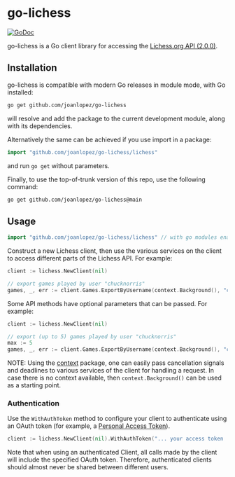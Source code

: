 # go-lichess #

[![GoDoc](https://img.shields.io/static/v1?label=godoc&message=reference&color=blue)](https://pkg.go.dev/github.com/joanlopez/go-lichess/lichess)

go-lichess is a Go client library for accessing the [Lichess.org API (2.0.0)](https://lichess.org/api).

## Installation ##

go-lichess is compatible with modern Go releases in module mode, with Go installed:

```bash
go get github.com/joanlopez/go-lichess
```

will resolve and add the package to the current development module, along with its dependencies.

Alternatively the same can be achieved if you use import in a package:

```go
import "github.com/joanlopez/go-lichess/lichess"
```

and run `go get` without parameters.

Finally, to use the top-of-trunk version of this repo, use the following command:

```bash
go get github.com/joanlopez/go-lichess@main
```

## Usage ##

```go
import "github.com/joanlopez/go-lichess/lichess" // with go modules enabled (GO111MODULE=on or outside GOPATH)
```
Construct a new Lichess client, then use the various services on the client to
access different parts of the Lichess API. For example:

```go
client := lichess.NewClient(nil)

// export games played by user "chucknorris"
games, _, err := client.Games.ExportByUsername(context.Background(), "chucknorris", nil)
```

Some API methods have optional parameters that can be passed. For example:

```go
client := lichess.NewClient(nil)

// export (up to 5) games played by user "chucknorris"
max := 5
games, _, err := client.Games.ExportByUsername(context.Background(), "chucknorris", &lichess.ExportByUsernameOptions{Max: &max})
```

NOTE: Using the [context](https://godoc.org/context) package, one can easily
pass cancellation signals and deadlines to various services of the client for
handling a request. In case there is no context available, then `context.Background()`
can be used as a starting point.

### Authentication ###

Use the `WithAuthToken` method to configure your client to authenticate using an
OAuth token (for example, a [Personal Access Token](https://lichess.org/api#section/Introduction/Authentication)).

```go
client := lichess.NewClient(nil).WithAuthToken("... your access token ...")
```

Note that when using an authenticated Client, all calls made by the client will
include the specified OAuth token. Therefore, authenticated clients should
almost never be shared between different users.